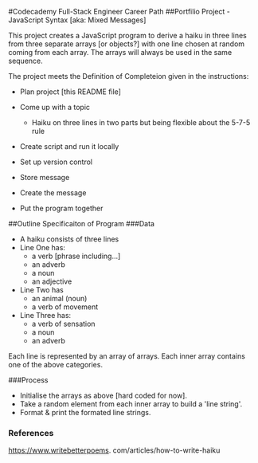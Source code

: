 #Codecademy Full-Stack Engineer Career Path
##Portfilio Project - JavaScript Syntax [aka: Mixed Messages]

This project creates a JavaScript program to derive a haiku in three lines from three separate arrays [or objects?] with one line chosen at random coming from each array. The arrays will always be used in the same sequence.

The project meets the Definition of Completeion given in the instructions:

- Plan project [this README file]

- Come up with a topic
  - Haiku on three lines in two parts but being flexible about the 5-7-5 rule

- Create script and run it locally

- Set up version control


- Store message

- Create the message

- Put the program together

##Outline Specificaiton of Program
###Data
- A haiku consists of three lines
- Line One has:
  - a verb [phrase including...]
  - an adverb
  - a noun
  - an adjective
- Line Two has
  - an animal (noun)
  - a verb of movement
- Line Three has:
  - a verb of sensation
  - a noun
  - an adverb

Each line is represented by an array of arrays.
Each inner array contains one of the above categories.

###Process
- Initialise the arrays as above [hard coded for now].
- Take a random element from each inner array to build a 'line string'. 
- Format & print the formated line strings.

### References
https://www.writebetterpoems.
com/articles/how-to-write-haiku


